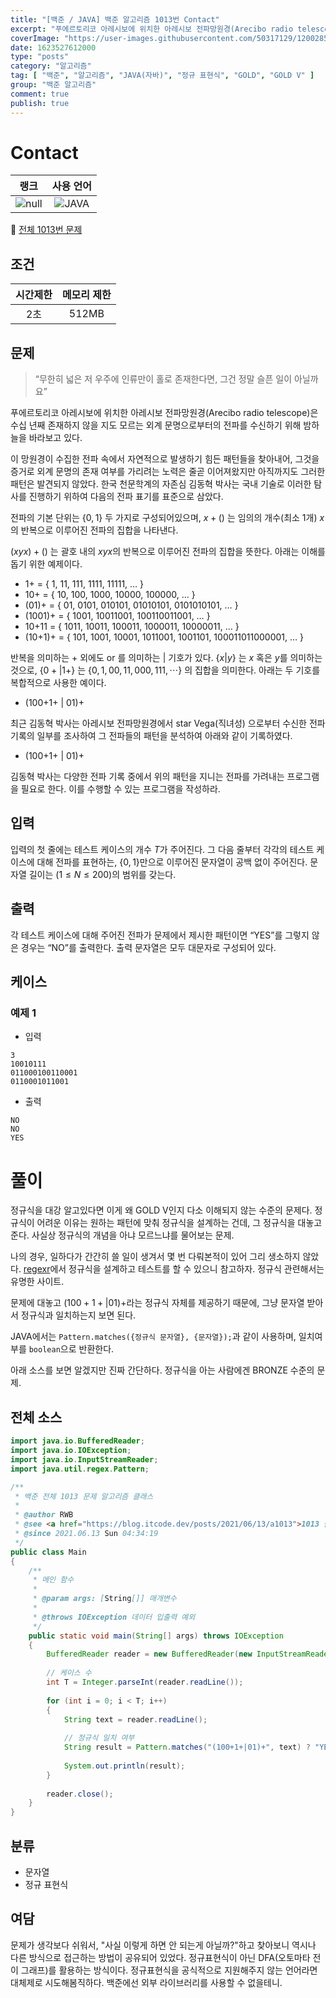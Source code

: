 ```yaml
---
title: "[백준 / JAVA] 백준 알고리즘 1013번 Contact"
excerpt: "푸에르토리코 아레시보에 위치한 아레시보 전파망원경(Arecibo radio telescope)은 수십 년째 존재하지 않을 지도 모르는 외계 문명으로부터의 전파를 수신하기 위해 밤하늘을 바라보고 있다. 이 망원경이 수집한 전파 속에서 자연적으로 발생하기 힘든 패턴들을 찾아내어, 그것을 증거로 외계 문명의 존재 여부를 가리려는 노력은 줄곧 이어져왔지만 아직까지도 그러한 패턴은 발견되지 않았다. 한국 천문학계의 자존심 김동혁 박사는 국내 기술로 이러한 탐사를 진행하기 위하여 다음의 전파 표기를 표준으로 삼았다."
coverImage: "https://user-images.githubusercontent.com/50317129/120028591-d5ece480-c02f-11eb-88f0-e14fc647dd81.png"
date: 1623527612000
type: "posts"
category: "알고리즘"
tag: [ "백준", "알고리즘", "JAVA(자바)", "정규 표현식", "GOLD", "GOLD V" ]
group: "백준 알고리즘"
comment: true
publish: true
---
```


# Contact

|                            랭크                            |                                                      사용 언어                                                      |
| :--------------------------------------------------------: | :-----------------------------------------------------------------------------------------------------------------: |
| ![null](https://d2gd6pc034wcta.cloudfront.net/tier/11.svg) | ![JAVA](https://shields.io/badge/java-JDK%2014-lightgray?logo=java&style=plastic&logoColor=white&labelColor=orange) |

🔗 [전체 1013번 문제](https://www.acmicpc.net/problem/1013)

## 조건

| 시간제한 | 메모리 제한 |
| :------: | :---------: |
|   2초    |    512MB    |

## 문제

> “무한히 넓은 저 우주에 인류만이 홀로 존재한다면, 그건 정말 슬픈 일이 아닐까요”

푸에르토리코 아레시보에 위치한 아레시보 전파망원경(Arecibo radio telescope)은 수십 년째 존재하지 않을 지도 모르는 외계 문명으로부터의 전파를 수신하기 위해 밤하늘을 바라보고 있다.

이 망원경이 수집한 전파 속에서 자연적으로 발생하기 힘든 패턴들을 찾아내어, 그것을 증거로 외계 문명의 존재 여부를 가리려는 노력은 줄곧 이어져왔지만 아직까지도 그러한 패턴은 발견되지 않았다. 한국 천문학계의 자존심 김동혁 박사는 국내 기술로 이러한 탐사를 진행하기 위하여 다음의 전파 표기를 표준으로 삼았다.

전파의 기본 단위는 $\{ 0 , 1 \}$ 두 가지로 구성되어있으며, $x+ (  )$ 는 임의의 개수(최소 1개) $x$의 반복으로 이루어진 전파의 집합을 나타낸다.

$(xyx)+ (  )$ 는 괄호 내의 $xyx$의 반복으로 이루어진 전파의 집합을 뜻한다. 아래는 이해를 돕기 위한 예제이다.

* 1+ = { 1, 11, 111, 1111, 11111, … }
* 10+ = { 10, 100, 1000, 10000, 100000, … }
* (01)+ = { 01, 0101, 010101, 01010101, 0101010101, … }
* (1001)+ = { 1001, 10011001, 100110011001, … }
* 10+11 = { 1011, 10011, 100011, 1000011, 10000011, … }
* (10+1)+ = { 101, 1001, 10001, 1011001, 1001101, 100011011000001, … }

반복을 의미하는 + 외에도 or 를 의미하는 $|$ 기호가 있다. $\{ x | y \}$ 는 $x$ 혹은 $y$를 의미하는 것으로, $\{ 0+ | 1+ \}$ 는 $\{ 0 , 1 , 00 , 11 , 000 , 111 , \dotsm \}$ 의 집합을 의미한다. 아래는 두 기호를 복합적으로 사용한 예이다.

* (100+1+ | 01)+

최근 김동혁 박사는 아레시보 전파망원경에서 star Vega(직녀성) 으로부터 수신한 전파 기록의 일부를 조사하여 그 전파들의 패턴을 분석하여 아래와 같이 기록하였다.

* (100+1+ | 01)+

김동혁 박사는 다양한 전파 기록 중에서 위의 패턴을 지니는 전파를 가려내는 프로그램을 필요로 한다. 이를 수행할 수 있는 프로그램을 작성하라.

## 입력

입력의 첫 줄에는 테스트 케이스의 개수 $T$가 주어진다. 그 다음 줄부터 각각의 테스트 케이스에 대해 전파를 표현하는, $\{ 0, 1 \}$만으로 이루어진 문자열이 공백 없이 주어진다. 문자열 길이는 $(1 ≤ N ≤ 200)$의 범위를 갖는다.

## 출력

각 테스트 케이스에 대해 주어진 전파가 문제에서 제시한 패턴이면 “YES”를 그렇지 않은 경우는 “NO”를 출력한다. 출력 문자열은 모두 대문자로 구성되어 있다.

## 케이스

### 예제 1

+ 입력

``` tc
3
10010111
011000100110001
0110001011001
```

+ 출력

``` tc
NO
NO
YES
```

# 풀이

정규식을 대강 알고있다면 이게 왜 <span class="amber-A400">GOLD V</span>인지 다소 이해되지 않는 수준의 문제다. 정규식이 어려운 이유는 원하는 패턴에 맞춰 정규식을 설계하는 건데, 그 정규식을 대놓고 준다. 사실상 정규식의 개념을 아냐 모르느냐를 물어보는 문제.

나의 경우, 일하다가 간간히 쓸 일이 생겨서 몇 번 다뤄본적이 있어 그리 생소하지 않았다. [regexr](https://regexr.com/)에서 정규식을 설계하고 테스트를 할 수 있으니 참고하자. 정규식 관련해서는 유명한 사이트.

문제에 대놓고 $(100+1+ | 01)+$라는 정규식 자체를 제공하기 때문에, 그냥 문자열 받아서 정규식과 일치하는지 보면 된다.

JAVA에서는 `Pattern.matches({정규식 문자열}, {문자열});`과 같이 사용하며, 일치여부를 `boolean`으로 반환한다.

아래 소스를 보면 알겠지만 진짜 간단하다. 정규식을 아는 사람에겐 <span class="brown-500">BRONZE</span> 수준의 문제.

## 전체 소스

``` java
import java.io.BufferedReader;
import java.io.IOException;
import java.io.InputStreamReader;
import java.util.regex.Pattern;

/**
 * 백준 전체 1013 문제 알고리즘 클래스
 *
 * @author RWB
 * @see <a href="https://blog.itcode.dev/posts/2021/06/13/a1013">1013 풀이</a>
 * @since 2021.06.13 Sun 04:34:19
 */
public class Main
{
	/**
	 * 메인 함수
	 *
	 * @param args: [String[]] 매개변수
	 *
	 * @throws IOException 데이터 입출력 예외
	 */
	public static void main(String[] args) throws IOException
	{
		BufferedReader reader = new BufferedReader(new InputStreamReader(System.in));
		
		// 케이스 수
		int T = Integer.parseInt(reader.readLine());
		
		for (int i = 0; i < T; i++)
		{
			String text = reader.readLine();
			
			// 정규식 일치 여부
			String result = Pattern.matches("(100+1+|01)+", text) ? "YES" : "NO";
			
			System.out.println(result);
		}
		
		reader.close();
	}
}
```

## 분류

* 문자열
* 정규 표현식

## 여담

문제가 생각보다 쉬워서, "사실 이렇게 하면 안 되는게 아닐까?"하고 찾아보니 역시나 다른 방식으로 접근하는 방법이 공유되어 있었다. 정규표현식이 아닌 DFA(오토마타 전이 그래프)를 활용하는 방식이다. 정규표현식을 공식적으로 지원해주지 않는 언어라면 대체제로 시도해봄직하다. 백준에선 외부 라이브러리를 사용할 수 없을테니.